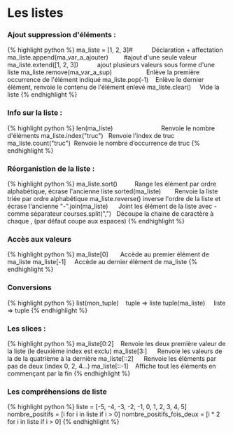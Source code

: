# Les listes

### Ajout suppression d'éléments :
{% highlight python %}
ma_liste = [1, 2, 3]#           Déclaration + affectation
ma_liste.append(ma_var_a_ajouter)         #ajout d'une seule valeur
ma_liste.extend([1, 2, 3])           ajout plusieurs valeurs sous forme d'une liste
ma_liste.remove(ma_var_a_sup)                    Enlève la première occurrence de l'élément indiqué
ma_liste.pop(-1)    Enlève le dernier élément, renvoie le contenu de l'élément enlevé
ma_liste.clear()     Vide la liste
{% endhighlight %}

### Info sur la liste :
{% highlight python %}
len(ma_liste)                            Renvoie le nombre d'éléments
ma_liste.index("truc")   Renvoie l'index de truc
ma_liste.count("truc")  Renvoie le nombre d’occurrence de truc
{% endhighlight %}

### Réorganistion de la liste :
{% highlight python %}
ma_liste.sort()          Range les élément par ordre alphabétique, écrase l'ancienne liste
sorted(ma_liste)        Renvoie la liste triée par ordre alphabétique
ma_liste.reverse() inverse l'ordre de la liste et écrase l'ancienne
"-".join(ma_liste)      Joint les élément de la liste avec - comme séparateur
courses.split(",")   Découpe la chaine de caractère à chaque , (par défaut coupe aux espaces)
{% endhighlight %}

### Accès aux valeurs
{% highlight python %}
ma_liste[0]       Accède au premier élément de ma_liste
ma_liste[-1]     Accède au dernier élément de ma_liste
{% endhighlight %}

### Conversions
{% highlight python %}
list(mon_tuple)    tuple => liste
tuple(ma_liste)     liste => tuple
{% endhighlight %}

### Les slices :
{% highlight python %}
ma_liste[0:2]    Renvoie les deux première valeur de la liste (le deuxième index est exclu)
ma_liste[3:]      Renvoie les valeurs de la de la quatrième à la dernière
ma_liste[::2]      Renvoie les éléments par pas de deux (index 0, 2, 4...)
ma_liste[::-1]    Affiche tout les éléments en commençant par la fin
{% endhighlight %}

### Les compréhensions de liste
{% highlight python %}
liste = [-5, -4, -3, -2, -1, 0, 1, 2, 3, 4, 5]
nombre_positifs = [i for i in liste if i > 0]
nombre_positifs_fois_deux = [i * 2 for i in liste if i > 0]
{% endhighlight %}
